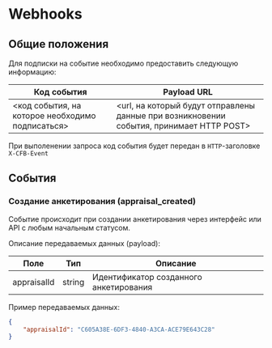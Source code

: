 # Webhooks

## Общие положения

Для подписки на событие необходимо предоставить следующую информацию:

|Код события|Payload URL|
|----|--------|
|<код события, на которое необходимо подписаться>|<url, на который будут отправлены данные при возникновении события, принимает HTTP POST>|

При выполенении запроса код события будет передан в `HTTP`-заголовке `X-CFB-Event`

## События

### Создание анкетирования (appraisal_created)

Событие происходит при создании анкетирования через интерфейс или API с любым начальным статусом.

Описание передаваемых данных (payload):

|Поле|Тип|Описание|
|----|--------|------------|
|appraisalId|string|Идентификатор созданного анкетирования|

Пример передаваемых данных:

```json
{
    "appraisalId": "C605A38E-6DF3-4840-A3CA-ACE79E643C28"
}
```
